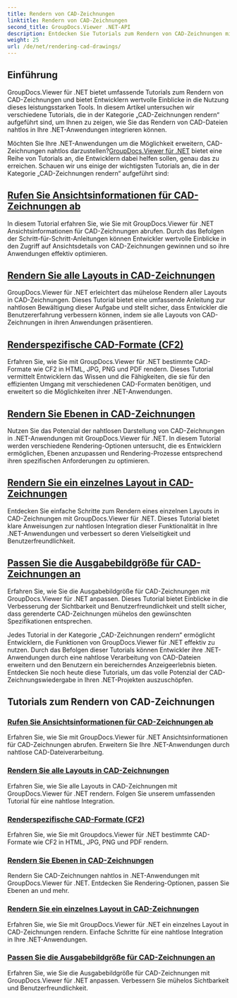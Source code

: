 ```yaml
---
title: Rendern von CAD-Zeichnungen
linktitle: Rendern von CAD-Zeichnungen
second_title: GroupDocs.Viewer .NET-API
description: Entdecken Sie Tutorials zum Rendern von CAD-Zeichnungen mit GroupDocs.Viewer für .NET. Erfahren Sie, wie Sie .NET-Anwendungen durch nahtlose CAD-Dateiverarbeitung verbessern.
weight: 25
url: /de/net/rendering-cad-drawings/
---
```


## Einführung

GroupDocs.Viewer für .NET bietet umfassende Tutorials zum Rendern von CAD-Zeichnungen und bietet Entwicklern wertvolle Einblicke in die Nutzung dieses leistungsstarken Tools. In diesem Artikel untersuchen wir verschiedene Tutorials, die in der Kategorie „CAD-Zeichnungen rendern“ aufgeführt sind, um Ihnen zu zeigen, wie Sie das Rendern von CAD-Dateien nahtlos in Ihre .NET-Anwendungen integrieren können.

Möchten Sie Ihre .NET-Anwendungen um die Möglichkeit erweitern, CAD-Zeichnungen nahtlos darzustellen?[GroupDocs.Viewer für .NET](#) bietet eine Reihe von Tutorials an, die Entwicklern dabei helfen sollen, genau das zu erreichen. Schauen wir uns einige der wichtigsten Tutorials an, die in der Kategorie „CAD-Zeichnungen rendern“ aufgeführt sind:

## [Rufen Sie Ansichtsinformationen für CAD-Zeichnungen ab](./get-view-info-cad-drawing/)
In diesem Tutorial erfahren Sie, wie Sie mit GroupDocs.Viewer für .NET Ansichtsinformationen für CAD-Zeichnungen abrufen. Durch das Befolgen der Schritt-für-Schritt-Anleitungen können Entwickler wertvolle Einblicke in den Zugriff auf Ansichtsdetails von CAD-Zeichnungen gewinnen und so ihre Anwendungen effektiv optimieren.

## [Rendern Sie alle Layouts in CAD-Zeichnungen](./render-all-layouts-cad/)
GroupDocs.Viewer für .NET erleichtert das mühelose Rendern aller Layouts in CAD-Zeichnungen. Dieses Tutorial bietet eine umfassende Anleitung zur nahtlosen Bewältigung dieser Aufgabe und stellt sicher, dass Entwickler die Benutzererfahrung verbessern können, indem sie alle Layouts von CAD-Zeichnungen in ihren Anwendungen präsentieren.

## [Renderspezifische CAD-Formate (CF2)](./render-specific-cad-formats/)
Erfahren Sie, wie Sie mit GroupDocs.Viewer für .NET bestimmte CAD-Formate wie CF2 in HTML, JPG, PNG und PDF rendern. Dieses Tutorial vermittelt Entwicklern das Wissen und die Fähigkeiten, die sie für den effizienten Umgang mit verschiedenen CAD-Formaten benötigen, und erweitert so die Möglichkeiten ihrer .NET-Anwendungen.

## [Rendern Sie Ebenen in CAD-Zeichnungen](./render-layers-cad/)
Nutzen Sie das Potenzial der nahtlosen Darstellung von CAD-Zeichnungen in .NET-Anwendungen mit GroupDocs.Viewer für .NET. In diesem Tutorial werden verschiedene Rendering-Optionen untersucht, die es Entwicklern ermöglichen, Ebenen anzupassen und Rendering-Prozesse entsprechend ihren spezifischen Anforderungen zu optimieren.

## [Rendern Sie ein einzelnes Layout in CAD-Zeichnungen](./render-single-layout-cad/)
Entdecken Sie einfache Schritte zum Rendern eines einzelnen Layouts in CAD-Zeichnungen mit GroupDocs.Viewer für .NET. Dieses Tutorial bietet klare Anweisungen zur nahtlosen Integration dieser Funktionalität in Ihre .NET-Anwendungen und verbessert so deren Vielseitigkeit und Benutzerfreundlichkeit.

## [Passen Sie die Ausgabebildgröße für CAD-Zeichnungen an](./adjust-output-image-size-cad/)
Erfahren Sie, wie Sie die Ausgabebildgröße für CAD-Zeichnungen mit GroupDocs.Viewer für .NET anpassen. Dieses Tutorial bietet Einblicke in die Verbesserung der Sichtbarkeit und Benutzerfreundlichkeit und stellt sicher, dass gerenderte CAD-Zeichnungen mühelos den gewünschten Spezifikationen entsprechen.

Jedes Tutorial in der Kategorie „CAD-Zeichnungen rendern“ ermöglicht Entwicklern, die Funktionen von GroupDocs.Viewer für .NET effektiv zu nutzen. Durch das Befolgen dieser Tutorials können Entwickler ihre .NET-Anwendungen durch eine nahtlose Verarbeitung von CAD-Dateien erweitern und den Benutzern ein bereicherndes Anzeigeerlebnis bieten. Entdecken Sie noch heute diese Tutorials, um das volle Potenzial der CAD-Zeichnungswiedergabe in Ihren .NET-Projekten auszuschöpfen.

## Tutorials zum Rendern von CAD-Zeichnungen
### [Rufen Sie Ansichtsinformationen für CAD-Zeichnungen ab](./get-view-info-cad-drawing/)
Erfahren Sie, wie Sie mit GroupDocs.Viewer für .NET Ansichtsinformationen für CAD-Zeichnungen abrufen. Erweitern Sie Ihre .NET-Anwendungen durch nahtlose CAD-Dateiverarbeitung.
### [Rendern Sie alle Layouts in CAD-Zeichnungen](./render-all-layouts-cad/)
Erfahren Sie, wie Sie alle Layouts in CAD-Zeichnungen mit GroupDocs.Viewer für .NET rendern. Folgen Sie unserem umfassenden Tutorial für eine nahtlose Integration.
### [Renderspezifische CAD-Formate (CF2)](./render-specific-cad-formats/)
Erfahren Sie, wie Sie mit Groupdocs.Viewer für .NET bestimmte CAD-Formate wie CF2 in HTML, JPG, PNG und PDF rendern.
### [Rendern Sie Ebenen in CAD-Zeichnungen](./render-layers-cad/)
Rendern Sie CAD-Zeichnungen nahtlos in .NET-Anwendungen mit GroupDocs.Viewer für .NET. Entdecken Sie Rendering-Optionen, passen Sie Ebenen an und mehr.
### [Rendern Sie ein einzelnes Layout in CAD-Zeichnungen](./render-single-layout-cad/)
Erfahren Sie, wie Sie mit GroupDocs.Viewer für .NET ein einzelnes Layout in CAD-Zeichnungen rendern. Einfache Schritte für eine nahtlose Integration in Ihre .NET-Anwendungen.
### [Passen Sie die Ausgabebildgröße für CAD-Zeichnungen an](./adjust-output-image-size-cad/)
Erfahren Sie, wie Sie die Ausgabebildgröße für CAD-Zeichnungen mit GroupDocs.Viewer für .NET anpassen. Verbessern Sie mühelos Sichtbarkeit und Benutzerfreundlichkeit.